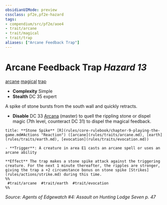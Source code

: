 ```yaml
---
obsidianUIMode: preview
cssclass: pf2e,pf2e-hazard
tags:
- compendium/src/pf2e/aoe4
- trait/arcane
- trait/magical
- trait/trap
aliases: ["Arcane Feedback Trap"]
---
```

# Arcane Feedback Trap *Hazard 13*  
[arcane](arcane.md "Arcane Tradition Trait")  [magical](magical.md "Magical Item Trait")  [trap](trap.md "Trap Hazard Trait")  

- **Complexity** Simple
- **Stealth** DC 35 expert  

A spike of stone bursts from the south wall and quickly retracts.

- **Disable** DC 33 [Arcana](skills.md#Arcana) (master) to quell the rippling stone or dispel magic (7th level, counteract DC 31) to dispel the magical feedback.  

```ad-embed-ability
title: **Stone Spike** [R](rules/core-rulebook/chapter-9-playing-the-game.md#Actions "Reaction") ([arcane](rules/traits/arcane.md), [earth](rules/traits/earth.md), [evocation](rules/traits/evocation.md))

- **Trigger**: A creature in area E1 casts an arcane spell or uses an arcane ability

**Effect** The trap makes a stone spike attack against the triggering creature. For the next 1 minute thereafter, the ripples are stronger, giving the trap a +2 circumstance bonus on stone spike [Strikes](rules/actions/strike.md) during this time.  
%%
 #trait/arcane  #trait/earth  #trait/evocation 
%%
```

*Source: Agents of Edgewatch #4: Assault on Hunting Lodge Seven p. 47*